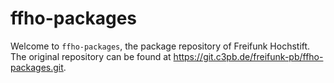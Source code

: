 ffho-packages
=============

Welcome to `ffho-packages`, the package repository of Freifunk Hochstift.
The original repository can be found at https://git.c3pb.de/freifunk-pb/ffho-packages.git.
